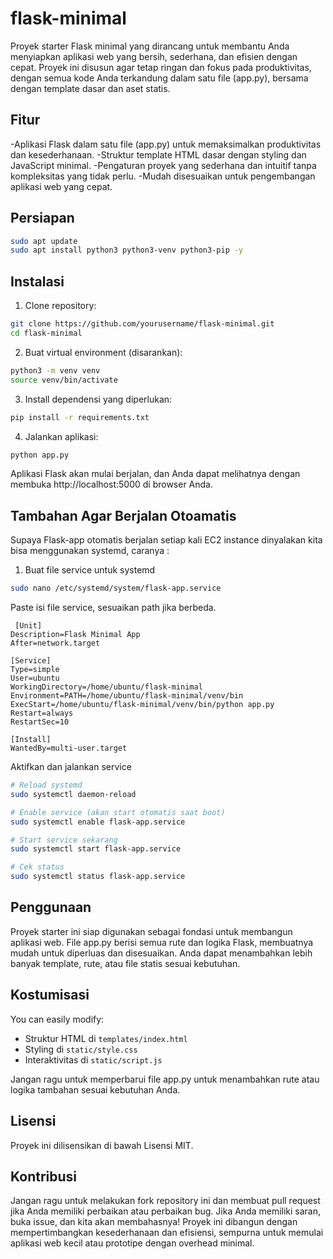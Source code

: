# flask-minimal

Proyek starter Flask minimal yang dirancang untuk membantu Anda menyiapkan aplikasi web yang bersih, sederhana, dan efisien dengan cepat. Proyek ini disusun agar tetap ringan dan fokus pada produktivitas, dengan semua kode Anda terkandung dalam satu file (app.py), bersama dengan template dasar dan aset statis.


## Fitur
-Aplikasi Flask dalam satu file (app.py) untuk memaksimalkan produktivitas dan kesederhanaan.
-Struktur template HTML dasar dengan styling dan JavaScript minimal.
-Pengaturan proyek yang sederhana dan intuitif tanpa kompleksitas yang tidak perlu.
-Mudah disesuaikan untuk pengembangan aplikasi web yang cepat.


## Persiapan
```bash
sudo apt update
sudo apt install python3 python3-venv python3-pip -y
```

## Instalasi

1. Clone repository:
```bash
git clone https://github.com/yourusername/flask-minimal.git
cd flask-minimal
```

2. Buat virtual environment (disarankan):
```bash
python3 -m venv venv
source venv/bin/activate
```

3. Install dependensi yang diperlukan:
```bash
pip install -r requirements.txt
```

4. Jalankan aplikasi:
```bash
python app.py
```

   

Aplikasi Flask akan mulai berjalan, dan Anda dapat melihatnya dengan membuka http://localhost:5000 di browser Anda.


## Tambahan Agar Berjalan Otoamatis

Supaya Flask-app otomatis berjalan setiap kali EC2 instance dinyalakan kita bisa menggunakan systemd, caranya :
1. Buat file service untuk systemd

```bash
sudo nano /etc/systemd/system/flask-app.service
```
Paste isi file service, sesuaikan path jika berbeda.
```
 [Unit]
Description=Flask Minimal App
After=network.target

[Service]
Type=simple
User=ubuntu
WorkingDirectory=/home/ubuntu/flask-minimal
Environment=PATH=/home/ubuntu/flask-minimal/venv/bin
ExecStart=/home/ubuntu/flask-minimal/venv/bin/python app.py
Restart=always
RestartSec=10

[Install]
WantedBy=multi-user.target
```

Aktifkan dan jalankan service

```bash
# Reload systemd
sudo systemctl daemon-reload

# Enable service (akan start otomatis saat boot)
sudo systemctl enable flask-app.service

# Start service sekarang
sudo systemctl start flask-app.service

# Cek status
sudo systemctl status flask-app.service
```

## Penggunaan

Proyek starter ini siap digunakan sebagai fondasi untuk membangun aplikasi web. File app.py berisi semua rute dan logika Flask, membuatnya mudah untuk diperluas dan disesuaikan. Anda dapat menambahkan lebih banyak template, rute, atau file statis sesuai kebutuhan.

## Kostumisasi
You can easily modify:

 - Struktur HTML di `templates/index.html`
 - Styling di `static/style.css`
 - Interaktivitas di `static/script.js`

Jangan ragu untuk memperbarui file app.py untuk menambahkan rute atau logika tambahan sesuai kebutuhan Anda.

## Lisensi
Proyek ini dilisensikan di bawah Lisensi MIT.

## Kontribusi
Jangan ragu untuk melakukan fork repository ini dan membuat pull request jika Anda memiliki perbaikan atau perbaikan bug. Jika Anda memiliki saran, buka issue, dan kita akan membahasnya!
Proyek ini dibangun dengan mempertimbangkan kesederhanaan dan efisiensi, sempurna untuk memulai aplikasi web kecil atau prototipe dengan overhead minimal.
